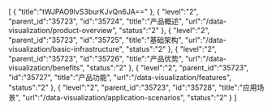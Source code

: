 [
	{
		"title":"tWJPAO9lvS3burKJvQn6JA=="
	},
	{
		"level":"2",
		"parent_id":"35723",
		"id":"35724",
		"title":"产品概述",
		"url":"/data-visualization/product-overview",
		"status":"2"
	},
	{
		"level":"2",
		"parent_id":"35723",
		"id":"35725",
		"title":"基础架构",
		"url":"/data-visualization/basic-infrastructure",
		"status":"2"
	},
	{
		"level":"2",
		"parent_id":"35723",
		"id":"35726",
		"title":"产品优势",
		"url":"/data-visualization/benefits",
		"status":"2"
	},
	{
		"level":"2",
		"parent_id":"35723",
		"id":"35727",
		"title":"产品功能",
		"url":"/data-visualization/features",
		"status":"2"
	},
	{
		"level":"2",
		"parent_id":"35723",
		"id":"35728",
		"title":"应用场景",
		"url":"/data-visualization/application-scenarios",
		"status":"2"
	}
]